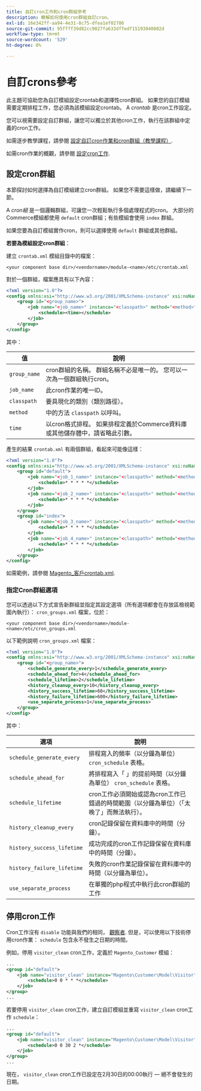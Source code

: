 ```yaml
---
title: 自訂cron工作和cron群組參考
description: 瞭解如何使用cron群組自訂cron。
exl-id: 16e342ff-aa94-4e31-8c75-dfea1ef02706
source-git-commit: 95ffff39d82cc9027fa633dffedf15193040802d
workflow-type: tm+mt
source-wordcount: '529'
ht-degree: 0%

---
```


# 自訂crons參考

此主題可協助您為自訂模組設定crontab和選擇性cron群組。 如果您的自訂模組需要定期排程工作，您必須為該模組設定crontab。 A _crontab_ 是cron工作設定。

您可以視需要設定自訂群組，讓您可以獨立於其他cron工作，執行在該群組中定義的cron工作。

如需逐步教學課程，請參閱 [設定自訂cron作業和cron群組（教學課程）](custom-cron-tutorial.md).

如需cron作業的概觀，請參閱 [設定cron工作](../cli/configure-cron-jobs.md).

## 設定cron群組

本節探討如何選擇為自訂模組建立cron群組。 如果您不需要這樣做，請繼續下一節。

A _cron組_ 是一個邏輯群組，可讓您一次輕鬆執行多個處理程式的cron。 大部分的Commerce模組都使用 `default` cron群組；有些模組會使用 `index` 群組。

如果您要為自訂模組實作cron，則可以選擇使用 `default` 群組或其他群組。

**若要為模組設定cron群組**：

建立 `crontab.xml` 模組目錄中的檔案：

```text
<your component base dir>/<vendorname>/module-<name>/etc/crontab.xml
```

對於一個群組，檔案應具有以下內容：

```xml
<?xml version="1.0"?>
<config xmlns:xsi="http://www.w3.org/2001/XMLSchema-instance" xsi:noNamespaceSchemaLocation="urn:magento:module:Magento_Cron:etc/crontab.xsd">
    <group id="<group_name>">
        <job name="<job_name>" instance="<classpath>" method="<method>">
            <schedule><time></schedule>
        </job>
    </group>
</config>
```

其中：

| 值 | 說明 |
|---|---|
| `group_name` | cron群組的名稱。 群組名稱不必是唯一的。 您可以一次為一個群組執行cron。 |
| `job_name` | 此cron作業的唯一ID。 |
| `classpath` | 要具現化的類別（類別路徑）。 |
| `method` | 中的方法 `classpath` 以呼叫。 |
| `time` | 以cron格式排程。 如果排程定義於Commerce資料庫或其他儲存體中，請省略此引數。 |

產生的結果 `crontab.xml` 有兩個群組，看起來可能像這樣：

```xml
<?xml version="1.0"?>
<config xmlns:xsi="http://www.w3.org/2001/XMLSchema-instance" xsi:noNamespaceSchemaLocation="urn:magento:module:Magento_Cron:etc/crontab.xsd">
    <group id="default">
        <job name="<job_1_name>" instance="<classpath>" method="<method_name>">
            <schedule>* * * * *</schedule>
        </job>
        <job name="<job_2_name>" instance="<classpath>" method="<method_name>">
            <schedule>* * * * *</schedule>
        </job>
    </group>
    <group id="index">
        <job name="<job_3_name>" instance="<classpath>" method="<method_name>">
            <schedule>* * * * *</schedule>
        </job>
        <job name="<job_4_name>" instance="<classpath>" method="<method_name>">
            <schedule>* * * * *</schedule>
        </job>
    </group>
</config>
```

如需範例，請參閱 [Magento_客戶crontab.xml](https://github.com/magento/magento2/blob/2.4/app/code/Magento/Customer/etc/crontab.xml).

### 指定Cron群組選項

您可以透過以下方式宣告新群組並指定其設定選項（所有選項都會在存放區檢視範圍內執行）： `cron_groups.xml` 檔案，位於：

```text
<your component base dir>/<vendorname>/module-<name>/etc/cron_groups.xml
```

以下範例說明 `cron_groups.xml` 檔案：

```xml
<?xml version="1.0"?>
<config xmlns:xsi="http://www.w3.org/2001/XMLSchema-instance" xsi:noNamespaceSchemaLocation="urn:magento:module:Magento_Cron:etc/cron_groups.xsd">
    <group id="<group_name>">
        <schedule_generate_every>1</schedule_generate_every>
        <schedule_ahead_for>4</schedule_ahead_for>
        <schedule_lifetime>2</schedule_lifetime>
        <history_cleanup_every>10</history_cleanup_every>
        <history_success_lifetime>60</history_success_lifetime>
        <history_failure_lifetime>600</history_failure_lifetime>
        <use_separate_process>1</use_separate_process>
    </group>
</config>
```

其中：

| 選項 | 說明 |
| -------------------------- | ------------------------------------------------------------------------------------------------------ |
| `schedule_generate_every` | 排程寫入的頻率（以分鐘為單位） `cron_schedule` 表格。 |
| `schedule_ahead_for` | 將排程寫入「 」的提前時間（以分鐘為單位） `cron_schedule` 表格。 |
| `schedule_lifetime` | cron工作必須開始或認為cron工作已錯過的時間範圍（以分鐘為單位）（「太晚了」而無法執行）。 |
| `history_cleanup_every` | cron記錄保留在資料庫中的時間（分鐘）。 |
| `history_success_lifetime` | 成功完成的cron工作記錄保留在資料庫中的時間（分鐘）。 |
| `history_failure_lifetime` | 失敗的cron作業記錄保留在資料庫中的時間（以分鐘為單位）。 |
| `use_separate_process` | 在單獨的php程式中執行此cron群組的工作 |

## 停用cron工作

Cron工作沒有 `disable` 功能與我們的相同， [觀察者](https://developer.adobe.com/commerce/php/development/components/events-and-observers/#observers). 但是，可以使用以下技術停用cron作業： `schedule` 包含永不發生之日期的時間。

例如，停用 `visitor_clean` cron工作，定義於 `Magento_Customer` 模組：

```xml
...
<group id="default">
    <job name="visitor_clean" instance="Magento\Customer\Model\Visitor" method="clean">
        <schedule>0 0 * * *</schedule>
    </job>
</group>
...
```

若要停用 `visitor_clean` cron工作，建立自訂模組並重寫 `visitor_clean` cron工作 `schedule`：

```xml
...
<group id="default">
    <job name="visitor_clean" instance="Magento\Customer\Model\Visitor" method="clean">
        <schedule>0 0 30 2 *</schedule>
    </job>
</group>
...
```

現在， `visitor_clean` cron工作已設定在2月30日的00:00執行 — 絕不會發生的日期。
